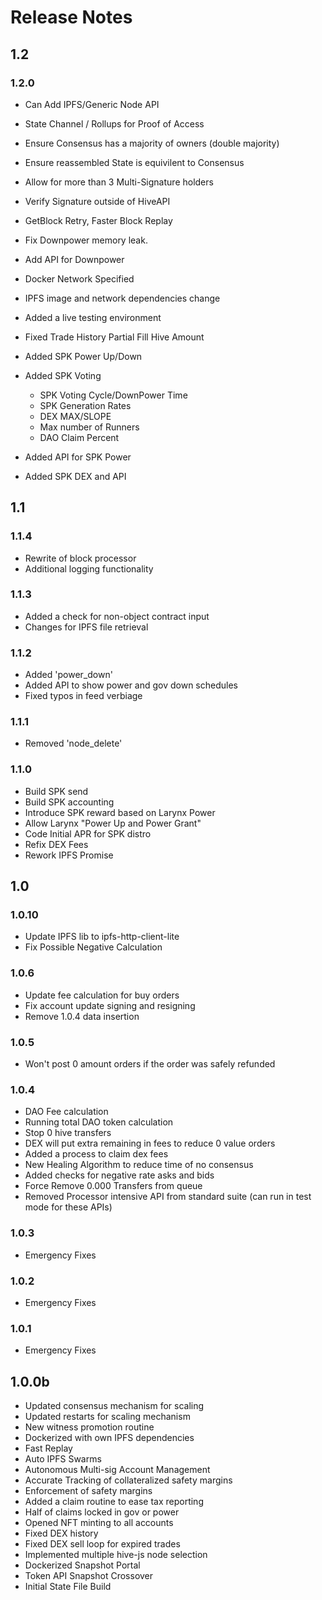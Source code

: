 # Release Notes

## 1.2

### 1.2.0

* Can Add IPFS/Generic Node API
* State Channel / Rollups for Proof of Access
* Ensure Consensus has a majority of owners (double majority)
* Ensure reassembled State is equivilent to Consensus
* Allow for more than 3 Multi-Signature holders
* Verify Signature outside of HiveAPI
* GetBlock Retry, Faster Block Replay

* Fix Downpower memory leak.
* Add API for Downpower
* Docker Network Specified
* IPFS image and network dependencies change
* Added a live testing environment
* Fixed Trade History Partial Fill Hive Amount
* Added SPK Power Up/Down
* Added SPK Voting
  * SPK Voting Cycle/DownPower Time
  * SPK Generation Rates
  * DEX MAX/SLOPE
  * Max number of Runners
  * DAO Claim Percent
* Added API for SPK Power
* Added SPK DEX and API


## 1.1

### 1.1.4

* Rewrite of block processor
* Additional logging functionality

### 1.1.3

* Added a check for non-object contract input
* Changes for IPFS file retrieval

### 1.1.2

* Added 'power_down'
* Added API to show power and gov down schedules
* Fixed typos in feed verbiage

### 1.1.1

* Removed 'node_delete'

### 1.1.0

* Build SPK send
* Build SPK accounting
* Introduce SPK reward based on Larynx Power
* Allow Larynx "Power Up and Power Grant"
* Code Initial APR for SPK distro
* Refix DEX Fees
* Rework IPFS Promise

## 1.0

### 1.0.10

* Update IPFS lib to ipfs-http-client-lite
* Fix Possible Negative Calculation

### 1.0.6

* Update fee calculation for buy orders
* Fix account update signing and resigning
* Remove 1.0.4 data insertion

### 1.0.5

* Won't post 0 amount orders if the order was safely refunded

### 1.0.4

* DAO Fee calculation
* Running total DAO token calculation
* Stop 0 hive transfers
* DEX will put extra remaining in fees to reduce 0 value orders
* Added a process to claim dex fees
* New Healing Algorithm to reduce time of no consensus
* Added checks for negative rate asks and bids
* Force Remove 0.000 Transfers from queue
* Removed Processor intensive API from standard suite (can run in test mode for these APIs)

### 1.0.3

* Emergency Fixes

### 1.0.2

* Emergency Fixes

### 1.0.1

* Emergency Fixes

## 1.0.0b

* Updated consensus mechanism for scaling
* Updated restarts for scaling mechanism
* New witness promotion routine
* Dockerized with own IPFS dependencies
* Fast Replay
* Auto IPFS Swarms
* Autonomous Multi-sig Account Management
* Accurate Tracking of collateralized safety margins
* Enforcement of safety margins
* Added a claim routine to ease tax reporting
* Half of claims locked in gov or power
* Opened NFT minting to all accounts
* Fixed DEX history
* Fixed DEX sell loop for expired trades
* Implemented multiple hive-js node selection
* Dockerized Snapshot Portal
* Token API Snapshot Crossover
* Initial State File Build
